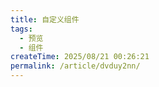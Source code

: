 ```yaml
---
title: 自定义组件
tags:
  - 预览
  - 组件
createTime: 2025/08/21 00:26:21
permalink: /article/dvduy2nn/
---
```


<CustomComponent />
